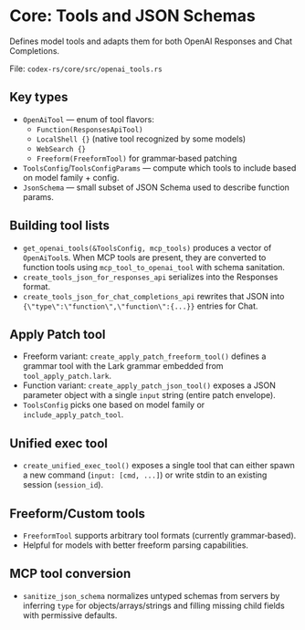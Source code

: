 # Core: Tools and JSON Schemas

Defines model tools and adapts them for both OpenAI Responses and Chat
Completions.

File: `codex-rs/core/src/openai_tools.rs`

## Key types

- `OpenAiTool` — enum of tool flavors:
  - `Function(ResponsesApiTool)`
  - `LocalShell {}` (native tool recognized by some models)
  - `WebSearch {}`
  - `Freeform(FreeformTool)` for grammar‑based patching
- `ToolsConfig`/`ToolsConfigParams` — compute which tools to include based on
  model family + config.
- `JsonSchema` — small subset of JSON Schema used to describe function params.

## Building tool lists

- `get_openai_tools(&ToolsConfig, mcp_tools)` produces a vector of
  `OpenAiTool`s. When MCP tools are present, they are converted to function
  tools using `mcp_tool_to_openai_tool` with schema sanitation.
- `create_tools_json_for_responses_api` serializes into the Responses format.
- `create_tools_json_for_chat_completions_api` rewrites that JSON into
  `{\"type\":\"function\",\"function\":{...}}` entries for Chat.

## Apply Patch tool

- Freeform variant: `create_apply_patch_freeform_tool()` defines a grammar tool
  with the Lark grammar embedded from `tool_apply_patch.lark`.
- Function variant: `create_apply_patch_json_tool()` exposes a JSON parameter
  object with a single `input` string (entire patch envelope).
- `ToolsConfig` picks one based on model family or `include_apply_patch_tool`.

## Unified exec tool

- `create_unified_exec_tool()` exposes a single tool that can either spawn a
  new command (`input: [cmd, ...]`) or write stdin to an existing session
  (`session_id`).

## Freeform/Custom tools

- `FreeformTool` supports arbitrary tool formats (currently grammar‑based).
- Helpful for models with better freeform parsing capabilities.

## MCP tool conversion

- `sanitize_json_schema` normalizes untyped schemas from servers by inferring
  `type` for objects/arrays/strings and filling missing child fields with
  permissive defaults.

